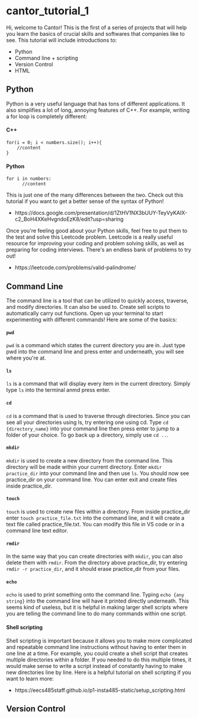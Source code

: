 # cantor_tutorial_1
<p>Hi, welcome to Cantor! This is the first of a series of projects that will help you learn the basics of crucial skills and softwares that companies like to see. This tutorial will include introductions to:
</p>
<ul>
  <li>Python</li>
  <li>Command line + scripting</li>
  <li>Version Control</li>
  <li>HTML</li>
</ul>
 
<h2>Python</h2>
<p>
  Python is a very useful language that has tons of different applications. It also simplifies a lot of long, annoying features of C++. For example, writing a for loop is completely different:
</p>
<p>
<h4>C++</h4>
<code>for(i = 0; i < numbers.size(); i++){
    //content
}
</code>
 </p>

<p>
 <h4>Python</h4>
<code>for i in numbers: 
      //content</code>
</p>

<p>
  This is just one of the many differences between the two. Check out this tutorial if you want to get a better sense of the syntax of Python! <ul><li>https://docs.google.com/presentation/d/1ZtHV1NX3bUUY-TeyVyKAIX-c2_BoH4XKeHvgndoEzK8/edit?usp=sharing</li></ul>
</p>
<p>
  Once you're feeling good about your Python skills, feel free to put them to the test and solve this Leetcode problem. Leetcode is a really useful resource for improving your coding and problem solving skills, as well as preparing for coding interviews. There's an endless bank of problems to try out!
  <ul><li>https://leetcode.com/problems/valid-palindrome/</li></ul>
  
</p>



<h2>Command Line</h2>
<p>
  The command line is a tool that can be utilized to quickly access, traverse, and modify directories. It can also be used to. Create sell scripts to automatically carry out functions. Open up your terminal to start experimenting with different commands! Here are some of the basics:
</p>

<h4><code>pwd</code></h4>
<p>
  <code>pwd</code> is a command which states the current directory you are in. Just type pwd into the command line and press enter and underneath, you will see where you're at.
 </p>

<h4><code>ls</code></h4>
<p>
  <code>ls</code> is a command that will display every item in the current directory. Simply type <code>ls</code> into the terminal anmd press enter.
 </p>
 
 <h4><code>cd</code></h4>
<p>
  <code>cd</code> is a command that is used to traverse through directories. Since you can see all your directories using ls, try entering one using cd. Type <code>cd {directory_name}</code> into your command line then press enter to jump to a folder of your choice. To go back up a directory, simply use <code>cd ..</code>. 
 </p>

 <h4><code>mkdir</code></h4>
<p>
  <code>mkdir</code> is used to create a new directory from the command line. This directory will be made within your current directory. Enter <code>mkdir practice_dir</code> into your command line and then use <code>ls</code>. You should now see practice_dir on your command line. You can enter exit and create files inside practice_dir.
 </p>
 
 <h4><code>touch</code></h4>
<p>
  <code>touch</code> is used to create new files within a directory. From inside practice_dir enter <code>touch practice_file.txt</code> into the command line, and it will create a text file called practice_file.txt. You can modify this file in VS code or in a command line text editor.
 </p>

<h4><code>rmdir</code></h4>
<p>
 In the same way that you can create directories with <code>mkdir</code>, you can also delete them with <code>rmdir</code>. From the directory above practice_dir, try entering <code>rmdir -r practice_dir</code>, and it should erase practice_dir from your files.
</p>

<h4><code>echo</code></h4>
<p>
 <code>echo</code> is used to print something onto the command line. Typing <code>echo {any string}</code> into the command line will have it printed directly underneath. This seems kind of useless, but it is helpful in making larger shell scripts where you are telling the command line to do many commands within one script.
</p>

<h4>Shell scripting</h4>
  <p>Shell scripting is important because it allows you to make more complicated and repeatable command line instructions without having to enter them in one line at a time. For example, you could create a shell script that creates multiple directories within a folder. If you needed to do this multiple times, it would make sense to write a script instead of constantly having to make new directories line by line. Here is a helpful tutorial on shell scripting if you want to learn more:
  </p>
  <ul><li>https://eecs485staff.github.io/p1-insta485-static/setup_scripting.html</li></ul>
  
  
 <h2>Version Control</h2>
<p>
  
</p>
 

